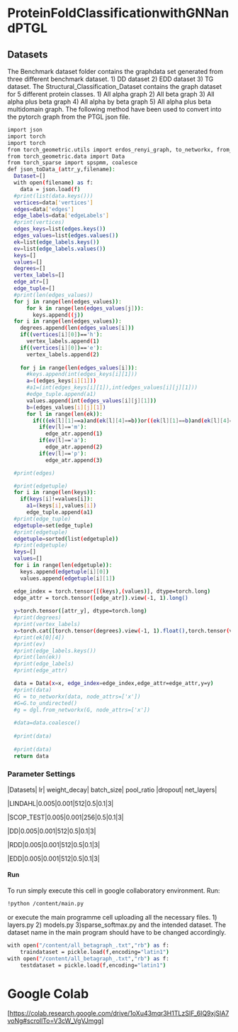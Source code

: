 # ProteinFoldClassificationwithGNNandPTGL
## Datasets
The Benchmark dataset folder contains the graphdata set generated from three different benchmark dataset. 1) DD dataset 2) EDD dataset 3) TG dataset. The Structural_Classification_Dataset contains the graph dataset for 5 different protein classes. 1) All alpha graph 2) All beta graph 3) All alpha plus beta graph 4) All alpha by beta graph 5) All alpha plus beta multidomain graph.
The following method have been used to convert into the pytorch graph from the PTGL json file.
```sh
import json
import torch
import torch
from torch_geometric.utils import erdos_renyi_graph, to_networkx, from_networkx
from torch_geometric.data import Data
from torch_sparse import spspmm, coalesce
def json_toData_(attr_y,filename):
  Dataset=[]
  with open(filename) as f:
    data = json.load(f)
  #print(list(data.keys()))
  vertices=data['vertices']
  edges=data['edges']
  edge_labels=data['edgeLabels']
  #print(vertices)
  edges_keys=list(edges.keys())
  edges_values=list(edges.values())
  ek=list(edge_labels.keys())
  ev=list(edge_labels.values())
  keys=[]
  values=[]
  degrees=[]
  vertex_labels=[]
  edge_atr=[]
  edge_tuple=[]
  #print(len(edges_values))
  for j in range(len(edges_values)):
      for k in range(len(edges_values[j])):
        keys.append((j))
  for i in range(len(edges_values)):
    degrees.append(len(edges_values[i]))
    if((vertices[i][0])=='h'):
      vertex_labels.append(1)
    if((vertices[i][0])=='e'):
      vertex_labels.append(2)
    
    for j in range(len(edges_values[i])):
      #keys.append(int(edges_keys[i][1]))
      a=((edges_keys[i][1]))
      #a1=(int(edges_keys[i][1]),int(edges_values[i][j][1]))
      #edge_tuple.append(a1)
      values.append(int(edges_values[i][j][1]))
      b=(edges_values[i][j][1])
      for l in range(len(ek)):
        if(((ek[l][1]==a)and(ek[l][4]==b))or((ek[l][1]==b)and(ek[l][4]==a))):
          if(ev[l]=='m'):
            edge_atr.append(1)
          if(ev[l]=='a'):
            edge_atr.append(2)
          if(ev[l]=='p'):
            edge_atr.append(3)

  #print(edges) 

  #print(edgetuple)
  for i in range(len(keys)):
    if(keys[i]!=values[i]):
      a1=(keys[i],values[i])
      edge_tuple.append(a1)
  #print(edge_tuple)
  edgetuple=set(edge_tuple)
  #print(edgetuple)
  edgetuple=sorted(list(edgetuple))
  #print(edgetuple)
  keys=[]
  values=[]
  for i in range(len(edgetuple)):
    keys.append(edgetuple[i][0])
    values.append(edgetuple[i][1])

  edge_index = torch.tensor([(keys),(values)], dtype=torch.long)
  edge_attr = torch.tensor([edge_atr]).view(-1, 1).long()
 
  y=torch.tensor([attr_y], dtype=torch.long)
  #print(degrees) 
  #print(vertex_labels) 
  x=torch.cat([torch.tensor(degrees).view(-1, 1).float(),torch.tensor(vertex_labels).view(-1, 1).float()],-1)
  #print(ek[0][4])
  #print(ev)
  #print(edge_labels.keys()) 
  #print(len(ek)) 
  #print(edge_labels)
  #print(edge_attr)

  data = Data(x=x, edge_index=edge_index,edge_attr=edge_attr,y=y)
  #print(data)
  #G = to_networkx(data, node_attrs=['x'])
  #G=G.to_undirected()
  #g = dgl.from_networkx(G, node_attrs=['x'])
  
  #data=data.coalesce()
  
  #print(data)
  
  #print(data)
  return data
```
### Parameter Settings

|Datasets|	lr|	weight_decay|	batch_size|	pool_ratio	|dropout|	net_layers|

|LINDAHL|0.005|0.001|512|0.5|0.1|3|

|SCOP_TEST|0.005|0.001|256|0.5|0.1|3|

|DD|0.005|0.001|512|0.5|0.1|3|

|RDD|0.005|0.001|512|0.5|0.1|3|

|EDD|0.005|0.001|512|0.5|0.1|3|
#### Run
To run simply execute this cell in google collaboratory environment.
Run:

```sh
!python /content/main.py
```
or execute the main programme cell uploading all the necessary files. 1) layers.py 2) models.py 3)sparse_softmax.py  and the intended dataset.
The dataset name in the main program should have to be changed accordingly.

    
```sh
with open("/content/all_betagraph_.txt","rb") as f:
    traindataset = pickle.load(f,encoding="latin1")
with open("/content/all_betagraph_.txt","rb") as f:
    testdataset = pickle.load(f,encoding="latin1")
```
# Google Colab

[https://colab.research.google.com/drive/1oXu43mqr3H1TLzSIF_6IQ9xjSlA7voNg#scrollTo=V3cW_VgVJmgg]
